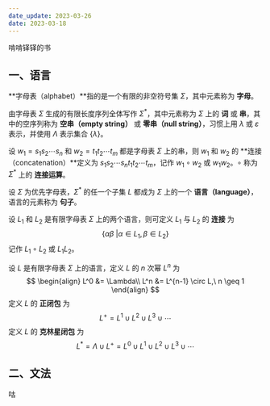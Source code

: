 ```yaml
---
date_update: 2023-03-26
date: 2023-03-18
---
```


啃啃铎铎的书

## 一、语言

**字母表（alphabet）**指的是一个有限的非空符号集 $\Sigma$，其中元素称为 **字母**。

由字母表 $\Sigma$ 生成的有限长度序列全体写作 $\Sigma^*$，其中元素称为 $\Sigma$ 上的 **词** 或 **串**，其中的空序列称为 **空串（empty string）** 或 **零串（null string）**，习惯上用 $\lambda$ 或 $\varepsilon$ 表示，并使用 $\Lambda$ 表示集合 $\{\lambda\}$。



设 $w_1 = s_1s_2\cdots s_n$ 和 $w_2 = t_1t_2\cdots t_m$ 都是字母表 $\Sigma$ 上的串，则 $w_1$ 和 $w_2$ 的 **连接（concatenation）**定义为 $s_1s_2\cdots s_nt_1t_2\cdots t_m$，记作 $w_1\circ w_2$ 或 $w_1w_2$。$\circ$ 称为 $\Sigma^*$ 上的 **连接运算**。



设 $\Sigma$ 为优先字母表，$\Sigma^*$ 的任一个子集 $L$ 都成为 $\Sigma$ 上的一个 **语言（language）**，语言的元素称为 **句子**。



设 $L_1$ 和 $L_2$ 是有限字母表 $\Sigma$ 上的两个语言，则可定义 $L_1$ 与 $L_2$ 的 **连接** 为
$$
\{\alpha\beta\ | \alpha \in L_1, \beta\in L_2\}
$$
记作 $L_1 \circ L_2$ 或 $L_1L_2$。



设 $L$ 是有限字母表 $\Sigma$ 上的语言，定义 $L$ 的 $n$ 次幂 $L^n$ 为
$$
\begin{align}
L^0 &= \Lambda\\
L^n &= L^{n-1} \circ L,\ n \geq 1
\end{align}
$$
定义 $L$ 的 **正闭包** 为
$$
L^+ = L^1 \cup L^2 \cup L^3 \cup \cdots
$$
定义 $L$ 的 **克林星闭包** 为
$$
L^* = \Lambda \cup L^+ = L^0 \cup L^1 \cup L^2 \cup L^3 \cup \cdots
$$

## 二、文法

咕